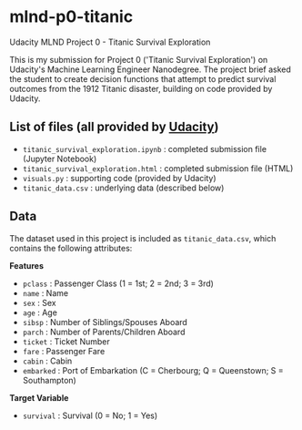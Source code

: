 # mlnd-p0-titanic
Udacity MLND Project 0 - Titanic Survival Exploration

This is my submission for Project 0 ('Titanic Survival Exploration') on Udacity's Machine Learning Engineer Nanodegree. The project brief asked the student to create decision functions that attempt to predict survival outcomes from the 1912 Titanic disaster, building on code provided by Udacity.

## List of files (all provided by [Udacity](https://github.com/udacity/machine-learning/tree/master/projects/titanic_survival_exploration))
- `titanic_survival_exploration.ipynb` : completed submission file (Jupyter Notebook)
- `titanic_survival_exploration.html` : completed submission file (HTML)
- `visuals.py` : supporting code (provided by Udacity)
- `titanic_data.csv` : underlying data (described below)

## Data

The dataset used in this project is included as `titanic_data.csv`, which contains the following attributes:

**Features**
- `pclass` : Passenger Class (1 = 1st; 2 = 2nd; 3 = 3rd)
- `name` : Name
- `sex` : Sex
- `age` : Age
- `sibsp` : Number of Siblings/Spouses Aboard
- `parch` : Number of Parents/Children Aboard
- `ticket` : Ticket Number
- `fare` : Passenger Fare
- `cabin` : Cabin
- `embarked` : Port of Embarkation (C = Cherbourg; Q = Queenstown; S = Southampton)

**Target Variable**
- `survival` : Survival (0 = No; 1 = Yes)
